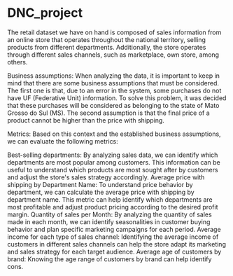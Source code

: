 # DNC_project
The retail dataset we have on hand is composed of sales information from an online store that operates throughout the national territory, selling products from different departments. Additionally, the store operates through different sales channels, such as marketplace, own store, among others.

Business assumptions: When analyzing the data, it is important to keep in mind that there are some business assumptions that must be considered. The first one is that, due to an error in the system, some purchases do not have UF (Federative Unit) information. To solve this problem, it was decided that these purchases will be considered as belonging to the state of Mato Grosso do Sul (MS). The second assumption is that the final price of a product cannot be higher than the price with shipping.

Metrics: Based on this context and the established business assumptions, we can evaluate the following metrics:

Best-selling departments: By analyzing sales data, we can identify which departments are most popular among customers. This information can be useful to understand which products are most sought after by customers and adjust the store's sales strategy accordingly.
Average price with shipping by Department Name: To understand price behavior by department, we can calculate the average price with shipping by department name. This metric can help identify which departments are most profitable and adjust product pricing according to the desired profit margin.
Quantity of sales per Month: By analyzing the quantity of sales made in each month, we can identify seasonalities in customer buying behavior and plan specific marketing campaigns for each period.
Average income for each type of sales channel: Identifying the average income of customers in different sales channels can help the store adapt its marketing and sales strategy for each target audience.
Average age of customers by brand: Knowing the age range of customers by brand can help identify cons.
